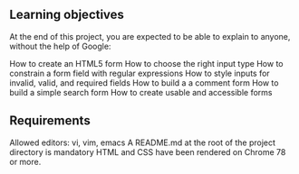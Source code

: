 ## Learning objectives
At the end of this project, you are expected to be able to explain to anyone, without the help of Google:

How to create an HTML5 form
How to choose the right input type
How to constrain a form field with regular expressions
How to style inputs for invalid, valid, and required fields
How to build a a comment form
How to build a simple search form
How to create usable and accessible forms
## Requirements
Allowed editors: vi, vim, emacs
A README.md at the root of the project directory is mandatory
HTML and CSS have been rendered on Chrome 78 or more.
